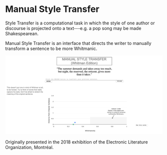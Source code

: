 # Manual Style Transfer

Style Transfer is a computational task in which the style of one author or discourse is projected onto a text---e.g. a pop song may be made Shakespearean. 

Manual Style Transfer is an interface that directs the writer to manually transform a sentence to be more Whitmanic. 

![interface](img/screenshot.png)

Originally presented in the 2018 exhibition of the Electronic Literature Organization, Montréal. 